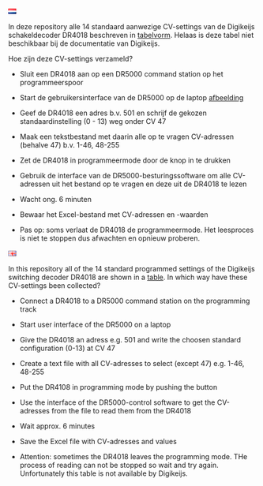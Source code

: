 ![Nederlandse vlag](../../images/nl.gif)

In deze repository alle 14 standaard aanwezige CV-settings van de Digikeijs schakeldecoder DR4018 beschreven in [tabelvorm](DR4018_overview.md). Helaas is deze tabel niet beschikbaar bij de documentatie van Digikeijs.

Hoe zijn deze CV-settings verzameld?
* Sluit een DR4018 aan op een DR5000 command station op het programmeerspoor
* Start de gebruikersinterface van de DR5000 op de laptop [afbeelding](./images/DR5000commandstationinterface.JPG)


* Geef de DR4018 een adres b.v. 501 en schrijf de gekozen standaardinstelling (0 - 13) weg onder CV 47
* Maak een tekstbestand met daarin alle op te vragen CV-adressen (behalve 47) b.v. 1-46, 48-255
* Zet de DR4018 in programmeermode door de knop in te drukken
* Gebruik de interface van de DR5000-besturingssoftware om alle CV-adressen uit het bestand op te vragen en deze uit de DR4018 te lezen
* Wacht ong. 6 minuten
* Bewaar het Excel-bestand met CV-adressen en -waarden

* Pas op: soms verlaat de DR4018 de programmeermode. Het leesproces is niet te stoppen dus afwachten en opnieuw proberen.


![English flag](../../images/gb.gif)

In this repository all of the 14 standard programmed settings of the Digikeijs switching decoder DR4018 are shown in a [table](DR4018_overview.md).
In which way have these CV-settings been collected?
* Connect a DR4018 to a DR5000 command station on the programming track
* Start user interface of the DR5000 on a laptop
* Give the DR4018 an adress e.g. 501 and write the choosen standard configuration (0-13) at CV 47
* Create a text file with all CV-adresses to select (except 47) e.g. 1-46, 48-255
* Put the DR4108 in programming mode by pushing the button
* Use the interface of the DR5000-control software to get the CV-adresses from the file to read them from the DR4018
* Wait approx. 6 minutes
* Save the Excel file with CV-adresses and values

* Attention: sometimes the DR4018 leaves the programming mode. THe process of reading can not be stopped so wait and try again. Unfortunately this table is not available by Digikeijs.
